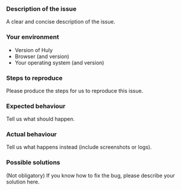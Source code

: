 ### Description of the issue
A clear and concise description of the issue.

### Your environment
* Version of Huly
* Browser (and version)
* Your operating system (and version)

### Steps to reproduce
Please produce the steps for us to reproduce this issue.

### Expected behaviour
Tell us what should happen.

### Actual behaviour
Tell us what happens instead (include screenshots or logs).

### Possible solutions
(Not obligatory)
If you know how to fix the bug, please describe your solution here.